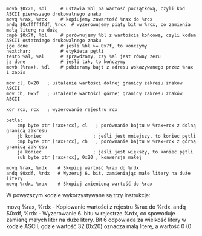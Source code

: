 ```ASM
movb $0x20, %bl     # ustawia %bl na wartość początkową, czyli kod ASCII pierwszego drukowalnego znaku
movq %rax, %rcx     # kopiujemy zawartość %rax do %rcx
andq $0xffffffdf, %rcx  # wyzerowujemy piąty bit w %rcx, co zamienia małą literę na dużą
cmpb $0x7f, %bl     # porównujemy %bl z wartością końcową, czyli kodem ASCII ostatniego drukowalnego znaku
jge done            # jeśli %bl >= 0x7f, to kończymy
nextchar:           # etykieta pętli
testb %al, %al      # sprawdzamy, czy %al jest równy zeru
jz done             # jeśli tak, to kończymy
movb (%rax), %dl    # pobieramy bajt z adresu wskazywanego przez %rax i zapis
```

```ASM
mov cl, 0x20   ; ustalenie wartości dolnej granicy zakresu znaków ASCII
mov ch, 0x5f   ; ustalenie wartości górnej granicy zakresu znaków ASCII

xor rcx, rcx   ; wyzerowanie rejestru rcx

petla:
    cmp byte ptr [rax+rcx], cl   ; porównanie bajtu w %rax+rcx z dolną granicą zakresu
    jb koniec                   ; jeśli jest mniejszy, to koniec pętli
    cmp byte ptr [rax+rcx], ch   ; porównanie bajtu w %rax+rcx z górną granicą zakresu
    ja koniec                   ; jeśli jest większy, to koniec pętli
    sub byte ptr [rax+rcx], 0x20 ; konwersja małej
```

```ASM
movq %rax, %rdx    # Skopiuj wartość %rax do %rdx
andq $0xdf, %rdx   # Wyzeruj 6. bit, zamieniając małe litery na duże litery
movq %rdx, %rax    # Skopiuj zmienioną wartość do %rax
```

W powyższym kodzie wykorzystywane są trzy instrukcje:

movq %rax, %rdx - Kopiowanie wartości z rejestru %rax do %rdx.
andq $0xdf, %rdx - Wyzerowanie 6. bitu w rejestrze %rdx, co spowoduje zamianę małych liter na duże litery. Bit 6 odpowiada za wielkość litery w kodzie ASCII, gdzie wartość 32 (0x20) oznacza małą literę, a wartość 0 (0